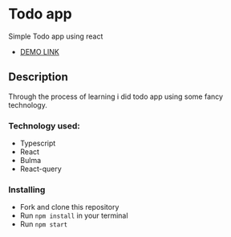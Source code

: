 # Todo app

Simple Todo app using react

- [DEMO LINK](https://ihorandrianov.github.io/react_todo-app-with-api/)

## Description

Through the process of learning i did todo app using some fancy technology.

### Technology used:

- Typescript
- React
- Bulma
- React-query

### Installing

- Fork and clone this repository
- Run `npm install` in your terminal
- Run `npm start`
